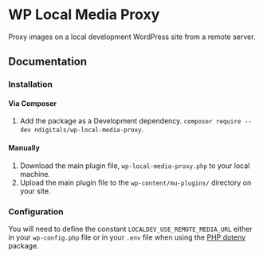 # WP Local Media Proxy
Proxy images on a local development WordPress site from a remote server.

## Documentation

### Installation

#### Via Composer

1. Add the package as a Development dependency. `composer require --dev ndigitals/wp-local-media-proxy`.

#### Manually

1. Download the main plugin file, `wp-local-media-proxy.php` to your local machine.
2. Upload the main plugin file to the `wp-content/mu-plugins/` directory on your site.

### Configuration

You will need to define the constant `LOCALDEV_USE_REMOTE_MEDIA_URL` either in your `wp-config.php` file or in your `.env` file when using the [PHP dotenv](https://github.com/vlucas/phpdotenv) package.
